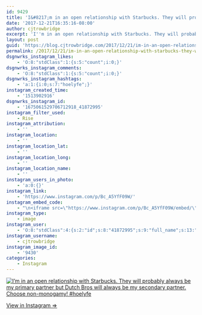 ```yaml
---
id: 9429
title: 'I&#8217;m in an open relationship with Starbucks. They will probably always be my primary partner but Dutch Bros will always be my secondary partner. Choose non-monogamy! #hoelyfe'
date: '2017-12-21T16:35:16-08:00'
author: cjtrowbridge
excerpt: 'I''m in an open relationship with Starbucks. They will probably always be my primary partner but Dutch Bros will always be my secondary partner. Choose non-monogamy! #hoelyfe'
layout: post
guid: 'https://blog.cjtrowbridge.com/2017/12/21/im-in-an-open-relationship-with-starbucks-they-will-probably-always-be-my-primary-partner-but-dutch-bros-will-always-be-my-secondary-partner-choose-non-monogamy-hoelyfe/'
permalink: /2017/12/21/im-in-an-open-relationship-with-starbucks-they-will-probably-always-be-my-primary-partner-but-dutch-bros-will-always-be-my-secondary-partner-choose-non-monogamy-hoelyfe/
dsgnwrks_instagram_likes:
    - 'O:8:"stdClass":1:{s:5:"count";i:0;}'
dsgnwrks_instagram_comments:
    - 'O:8:"stdClass":1:{s:5:"count";i:0;}'
dsgnwrks_instagram_hashtags:
    - 'a:1:{i:0;s:7:"hoelyfe";}'
instagram_created_time:
    - '1513902916'
dsgnwrks_instagram_id:
    - '1675061529706712918_41872995'
instagram_filter_used:
    - Rise
instagram_attribution:
    - ''
instagram_location:
    - ''
instagram_location_lat:
    - ''
instagram_location_long:
    - ''
instagram_location_name:
    - ''
instagram_users_in_photo:
    - 'a:0:{}'
instagram_link:
    - 'https://www.instagram.com/p/Bc_A5YfF09W/'
instagram_embed_code:
    - "\n<iframe src=\"https://www.instagram.com/p/Bc_A5YfF09W/embed/\" width=\"612\" height=\"710\" frameborder=\"0\" scrolling=\"no\" allowtransparency=\"true\" class=\"insta-image-embed\"></iframe>\n"
instagram_type:
    - image
instagram_user:
    - 'O:8:"stdClass":4:{s:2:"id";s:8:"41872995";s:9:"full_name";s:13:"CJ Trowbridge";s:15:"profile_picture";s:96:"https://scontent.cdninstagram.com/t51.2885-19/s150x150/13724650_1188772791164794_142557231_a.jpg";s:8:"username";s:12:"cjtrowbridge";}'
instagram_username:
    - cjtrowbridge
instagram_image_id:
    - '9430'
categories:
    - Instagram
---
```


[![I’m in an open relationship with Starbucks. They will probably always be my primary partner but Dutch Bros will always be my secondary partner. Choose non-monogamy! #hoelyfe](https://blog.cjtrowbridge.com/wp-content/uploads/2017/12/1513902916-1-1.jpg)](https://www.instagram.com/p/Bc_A5YfF09W/)

[View in Instagram ⇒](https://www.instagram.com/p/Bc_A5YfF09W/)